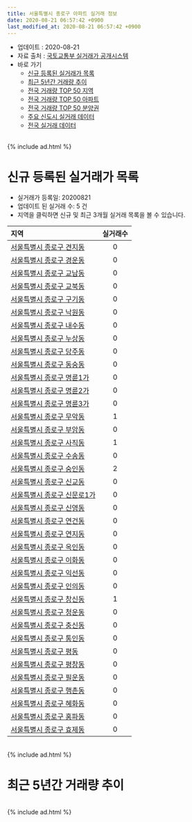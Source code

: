 ```yaml
---
title: 서울특별시 종로구 아파트 실거래 정보
date: 2020-08-21 06:57:42 +0900
last_modified_at: 2020-08-21 06:57:42 +0900
---
```


* 업데이트 : 2020-08-21
* 자료 출처 : [국토교통부 실거래가 공개시스템](http://rt.molit.go.kr)
* 바로 가기
    * [신규 등록된 실거래가 목록](#신규-등록된-실거래가-목록)
    * [최근 5년간 거래량 추이](#최근-5년간-거래량-추이)
    * [전국 거래량 TOP 50 지역](https://inasie.github.io/apt-trade-info/최근-3개월-전국에서-가장-거래가-많이-발생한-지역)
    * [전국 거래량 TOP 50 아파트](https://inasie.github.io/apt-trade-info/최근-3개월-전국에서-가장-거래가-많이-발생한-아파트)
    * [전국 거래량 TOP 50 분양권](https://inasie.github.io/apt-trade-info/최근-3개월-전국에서-가장-거래가-많이-발생한-분양권)
    * [주요 신도시 실거래 데이터](https://inasie.github.io/apt-trade-info/주요-신도시)
    * [전국 실거래 데이터](https://inasie.github.io/apt-trade-info/전국)

<br>
{% include ad.html %}
<br>

# 신규 등록된 실거래가 목록
* 실거래가 등록일: 20200821
* 업데이트 된 실거래 수: 5 건
* 지역을 클릭하면 신규 및 최근 3개월 실거래 목록을 볼 수 있습니다.


|지역|실거래수|
|:---|:---:|
|[서울특별시 종로구 견지동](https://inasie.github.io/apt-trade-info/서울특별시-종로구-견지동)|0|
|[서울특별시 종로구 경운동](https://inasie.github.io/apt-trade-info/서울특별시-종로구-경운동)|0|
|[서울특별시 종로구 교남동](https://inasie.github.io/apt-trade-info/서울특별시-종로구-교남동)|0|
|[서울특별시 종로구 교북동](https://inasie.github.io/apt-trade-info/서울특별시-종로구-교북동)|0|
|[서울특별시 종로구 구기동](https://inasie.github.io/apt-trade-info/서울특별시-종로구-구기동)|0|
|[서울특별시 종로구 낙원동](https://inasie.github.io/apt-trade-info/서울특별시-종로구-낙원동)|0|
|[서울특별시 종로구 내수동](https://inasie.github.io/apt-trade-info/서울특별시-종로구-내수동)|0|
|[서울특별시 종로구 누상동](https://inasie.github.io/apt-trade-info/서울특별시-종로구-누상동)|0|
|[서울특별시 종로구 당주동](https://inasie.github.io/apt-trade-info/서울특별시-종로구-당주동)|0|
|[서울특별시 종로구 동숭동](https://inasie.github.io/apt-trade-info/서울특별시-종로구-동숭동)|0|
|[서울특별시 종로구 명륜1가](https://inasie.github.io/apt-trade-info/서울특별시-종로구-명륜1가)|0|
|[서울특별시 종로구 명륜2가](https://inasie.github.io/apt-trade-info/서울특별시-종로구-명륜2가)|0|
|[서울특별시 종로구 명륜3가](https://inasie.github.io/apt-trade-info/서울특별시-종로구-명륜3가)|0|
|[서울특별시 종로구 무악동](https://inasie.github.io/apt-trade-info/서울특별시-종로구-무악동)|1|
|[서울특별시 종로구 부암동](https://inasie.github.io/apt-trade-info/서울특별시-종로구-부암동)|0|
|[서울특별시 종로구 사직동](https://inasie.github.io/apt-trade-info/서울특별시-종로구-사직동)|1|
|[서울특별시 종로구 수송동](https://inasie.github.io/apt-trade-info/서울특별시-종로구-수송동)|0|
|[서울특별시 종로구 숭인동](https://inasie.github.io/apt-trade-info/서울특별시-종로구-숭인동)|2|
|[서울특별시 종로구 신교동](https://inasie.github.io/apt-trade-info/서울특별시-종로구-신교동)|0|
|[서울특별시 종로구 신문로1가](https://inasie.github.io/apt-trade-info/서울특별시-종로구-신문로1가)|0|
|[서울특별시 종로구 신영동](https://inasie.github.io/apt-trade-info/서울특별시-종로구-신영동)|0|
|[서울특별시 종로구 연건동](https://inasie.github.io/apt-trade-info/서울특별시-종로구-연건동)|0|
|[서울특별시 종로구 연지동](https://inasie.github.io/apt-trade-info/서울특별시-종로구-연지동)|0|
|[서울특별시 종로구 옥인동](https://inasie.github.io/apt-trade-info/서울특별시-종로구-옥인동)|0|
|[서울특별시 종로구 이화동](https://inasie.github.io/apt-trade-info/서울특별시-종로구-이화동)|0|
|[서울특별시 종로구 익선동](https://inasie.github.io/apt-trade-info/서울특별시-종로구-익선동)|0|
|[서울특별시 종로구 인의동](https://inasie.github.io/apt-trade-info/서울특별시-종로구-인의동)|0|
|[서울특별시 종로구 창신동](https://inasie.github.io/apt-trade-info/서울특별시-종로구-창신동)|1|
|[서울특별시 종로구 청운동](https://inasie.github.io/apt-trade-info/서울특별시-종로구-청운동)|0|
|[서울특별시 종로구 충신동](https://inasie.github.io/apt-trade-info/서울특별시-종로구-충신동)|0|
|[서울특별시 종로구 통인동](https://inasie.github.io/apt-trade-info/서울특별시-종로구-통인동)|0|
|[서울특별시 종로구 평동](https://inasie.github.io/apt-trade-info/서울특별시-종로구-평동)|0|
|[서울특별시 종로구 평창동](https://inasie.github.io/apt-trade-info/서울특별시-종로구-평창동)|0|
|[서울특별시 종로구 필운동](https://inasie.github.io/apt-trade-info/서울특별시-종로구-필운동)|0|
|[서울특별시 종로구 행촌동](https://inasie.github.io/apt-trade-info/서울특별시-종로구-행촌동)|0|
|[서울특별시 종로구 혜화동](https://inasie.github.io/apt-trade-info/서울특별시-종로구-혜화동)|0|
|[서울특별시 종로구 홍파동](https://inasie.github.io/apt-trade-info/서울특별시-종로구-홍파동)|0|
|[서울특별시 종로구 효제동](https://inasie.github.io/apt-trade-info/서울특별시-종로구-효제동)|0|


<br>
{% include ad.html %}
<br>

# 최근 5년간 거래량 추이


<div style="width:100%;">
    <canvas id="deal_progress" height="200"></canvas>
</div>

<script>
new Chart(document.getElementById("deal_progress"), {
    type: 'line',
    data: {
        labels: ['201508','201509','201510','201511','201512','201601','201602','201603','201604','201605','201606','201607','201608','201609','201610','201611','201612','201701','201702','201703','201704','201705','201706','201707','201708','201709','201710','201711','201712','201801','201802','201803','201804','201805','201806','201807','201808','201809','201810','201811','201812','201901','201902','201903','201904','201905','201906','201907','201908','201909','201910','201911','201912','202001','202002','202003','202004','202005','202006','202007','202008'],
        datasets: [{
            label: '매매',
            pointRadius: 1,
            data: [59, 66, 74, 58, 49, 45, 55, 65, 66, 72, 82, 78, 87, 80, 77, 66, 51, 53, 66, 71, 54, 82, 94, 101, 49, 56, 45, 71, 69, 91, 84, 80, 44, 57, 56, 59, 105, 65, 31, 71, 25, 34, 17, 22, 27, 53, 45, 72, 55, 57, 81, 90, 84, 63, 61, 48, 25, 54, 123, 99, 7],
            borderColor: "rgba(255, 201, 14, 1)",
            backgroundColor: "rgba(255, 201, 14, 0.5)",
            fill: false,
            lineTension: 0
        },{
            label: '전월세',
            pointRadius: 1,
            data: [64, 65, 90, 68, 94, 95, 91, 83, 75, 74, 76, 79, 79, 81, 86, 72, 99, 123, 160, 173, 169, 175, 147, 156, 124, 97, 80, 102, 107, 122, 106, 104, 64, 71, 90, 83, 83, 65, 91, 79, 103, 141, 139, 139, 106, 122, 142, 121, 121, 78, 130, 97, 155, 134, 160, 86, 81, 111, 137, 69, 33],
            borderColor: "rgba(0, 141, 185, 1)",
            backgroundColor: "rgba(0, 141, 185, 0.5)",
            fill: false,
            lineTension: 0
        }
        ]
    },
    options: {
        responsive: true,
        title: {
            display: false
        },
        tooltips: {
            mode: 'index',
            intersect: false
        },
        hover: {
            mode: 'nearest',
            intersect: true
        },
        scales: {
            xAxes: [{
                display: true,
                scaleLabel: {
                    display: true,
                    labelString: '년/월'
                }
            }],
            yAxes: [{
                display: true,
                ticks: {
                    suggestedMin: 0,
                },
                scaleLabel: {
                    display: true,
                    labelString: '실거래 수'
                }
            }]
        }
    }
});

</script>


<br>
{% include ad.html %}
<br>

